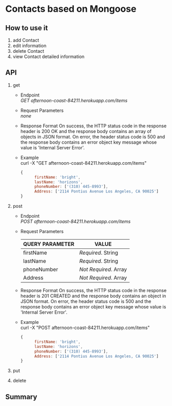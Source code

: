 Contacts based on Mongoose
========
How to use it
--------
1.  add Contact
2.  edit information
3.  delete Contact
4.  view Contact detailed information

API
--------
1.  get
    * Endpoint  
      _GET afternoon-coast-84211.herokuapp.com/items_
    * Request Parameters  
      _none_
    * Response Format
      On success, the HTTP status code in the response header is 200 OK and the response body contains an array of objects in JSON format. On error, the header status code is 500 and the response body contains an error object key message whose value is 'Internal Server Error'.
    * Example  
      curl -X "GET afternoon-coast-84211.herokuapp.com/items"  

      ```javascript
      {  
            firstName: 'bright',  
            lastName: 'horizons',  
            phoneNumber: ['(310) 445-8993'],    
            Address: ['2114 Pontius Avenue Los Angeles, CA 90025']  
      }
      ```
      
2.  post
    * Endpoint  
      _POST afternoon-coast-84211.herokuapp.com/items_
    * Request Parameters  
    
      QUERY PARAMETER | VALUE
      --------------- | -----
      firstName | _Required_. String
      lastName | _Required_. String
      phoneNumber| _Not Required_. Array
      Address | _Not Required_. Array

    * Response Format
      On success, the HTTP status code in the response header is 201 CREATED and the response body contains an object in JSON format. On error, the header status code is 500 and the response body contains an error object key message whose value is 'Internal Server Error'.
    * Example  
      curl -X "POST afternoon-coast-84211.herokuapp.com/items"  
      
      ```javascript
      {  
            firstName: 'bright',  
            lastName: 'horizons',  
            phoneNumber: ['(310) 445-8993'],    
            Address: ['2114 Pontius Avenue Los Angeles, CA 90025']  
      }
      ```
      
3.  put
4.  delete

Summary 
--------
